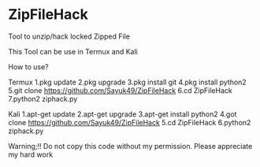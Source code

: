 # ZipFileHack
Tool to unzip/hack locked Zipped File

This Tool can be use in Termux and Kali

How to use?

Termux
1.pkg update
2.pkg upgrade
3.pkg install git
4.pkg install python2
5.git clone https://github.com/Sayuk49/ZipFileHack
6.cd ZipFileHack
7.python2 ziphack.py

Kali
1.apt-get update
2.apt-get upgrade
3.apt-get install python2
4.got clone https://github.com/Sayuk49/ZipFileHack
5.cd ZipFileHack
6.python2 ziphack.py

Warning;!!
Do not copy this code without my permission.
Please appreciate my hard work
